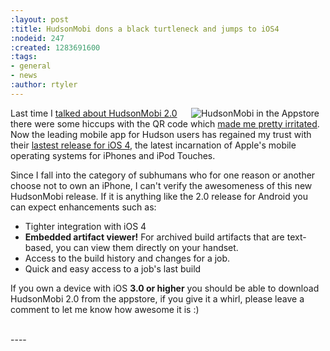 ```yaml
---
:layout: post
:title: HudsonMobi dons a black turtleneck and jumps to iOS4
:nodeid: 247
:created: 1283691600
:tags:
- general
- news
:author: rtyler
---
```

<a href="https://hudsonmobi.wordpress.com/2010/09/04/hudsonmobi-for-ios-4-is-here/"><img src="https://jenkins.io/sites/default/files/hudson-mobi-appstore1.png" align="right" hspace="10" alt="HudsonMobi in the Appstore"/></a>

Last time I [talked about HudsonMobi 2.0](https://jenkins.io/content/hudsonmobi-20-hits-android-market) there were some hiccups with the QR code which [made me pretty irritated](https://twitter.com/hudsonci/status/21335228733). Now the leading mobile app for Hudson users has regained my trust with their [lastest release for iOS 4](https://hudsonmobi.wordpress.com/2010/09/04/hudsonmobi-for-ios-4-is-here/), the latest incarnation of Apple's mobile operating systems for iPhones and iPod Touches.

Since I fall into the category of subhumans who for one reason or another choose not to own an iPhone, I can't verify the awesomeness of this new HudsonMobi release. If it is anything like the 2.0 release for Android you can expect enhancements such as:

* Tighter integration with iOS 4
* **Embedded artifact viewer!** For archived build artifacts that are text-based, you can view them directly on your handset.
* Access to the build history and changes for a job.
* Quick and easy access to a job's last build


If you own a device with iOS **3.0 or higher** you should be able to download HudsonMobi 2.0 from the appstore, if you give it a whirl, please leave a comment to let me know how awesome it is :)



<br clear="all"/>
<!--break-->
----
